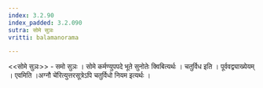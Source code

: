 ```yaml
---
index: 3.2.90
index_padded: 3.2.090
sutra: सोमे सुञः
vritti: balamanorama

---
```

<<सोमे सुञः>> - समो सुञः । सोमे कर्मण्युपपदे भूते सुनोतेः क्विबित्यर्थः । चतुर्विध इति । पूर्ववद्व्याख्येयम् । एवमिति ।अग्नौ चे॑रित्युत्तरसूत्रेऽपि चतुर्विधो नियम इत्यर्थः । 
